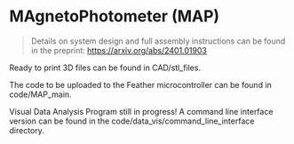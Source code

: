 # MAgnetoPhotometer (MAP)

> Details on system design and full assembly instructions can be found in the preprint: https://arxiv.org/abs/2401.01903

Ready to print 3D files can be found in CAD/stl_files.

The code to be uploaded to the Feather microcontroller can be found in code/MAP_main. 

Visual Data Analysis Program still in progress! A command line interface version can be found in the code/data_vis/command_line_interface directory.


